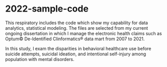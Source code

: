 # 2022-sample-code

This respiratory includes the code which show my capability for data analytics, statistical modeling.
The files are selected from my current ongoing dissertation in which I manage the electronic health claims such as Optum© De-Identified Clinformatics® data mart from 2007 to 2021.

In this study, I exam the disparities in behavioral healthcare use before suicide attempts, suicidal ideation, and intentional self-injury among population with mental disorders.  
